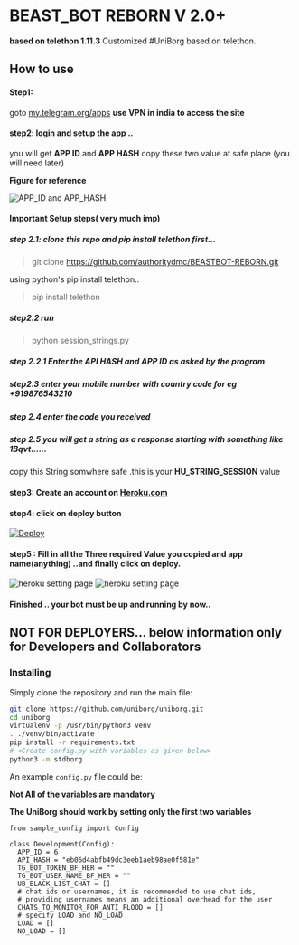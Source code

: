 # BEAST_BOT REBORN V 2.0+
**based on telethon 1.11.3**
Customized #UniBorg based on telethon.

## How to use

#### Step1: 

goto [my.telegram.org/apps](https://telegram.org/apps) **use VPN in india to access the site**


#### step2: login and setup the app ..


you will get **APP ID**  and **APP HASH** copy these two value at safe place (you will need later)

**Figure for reference**

![APP_ID and APP_HASH ](https://i.ibb.co/CwPdL7c/app-id-hash.jpg)

#### Important Setup steps( very much imp)

##### step 2.1: clone this repo and pip install telethon first...

> git clone https://github.com/authoritydmc/BEASTBOT-REBORN.git 


using python's pip install telethon.. 

> pip install telethon

##### step2.2 run 
> python session_strings.py

##### step 2.2.1 Enter the API HASH and APP ID as asked by the program.

##### step2.3 enter your mobile number with country code for eg +919876543210

##### step 2.4 enter the code you received 

##### step 2.5 you will get a string as a response starting with something like 1Bqvt......

 copy this String somwhere safe .this is your **HU_STRING_SESSION** value

#### step3: Create an account on [Heroku.com](https://heroku.com)

#### step4: click on deploy button

[![Deploy](https://www.herokucdn.com/deploy/button.svg)](https://heroku.com/deploy)

#### step5 : Fill in all the Three required Value you copied and app name(anything) ..and finally click on deploy.



![heroku setting page ](https://i.ibb.co/B2RPWWn/heroku-setting.jpg)
![heroku setting page](https://i.ibb.co/YPFkpzR/heroku-settting2.jpg)

#### Finished .. your bot must be up and running by now..

## NOT FOR DEPLOYERS... below information only for Developers and Collaborators

### Installing


Simply clone the repository and run the main file:
```sh
git clone https://github.com/uniborg/uniborg.git
cd uniborg
virtualenv -p /usr/bin/python3 venv
. ./venv/bin/activate
pip install -r requirements.txt
# <Create config.py with variables as given below>
python3 -m stdborg
```

An example `config.py` file could be:

**Not All of the variables are mandatory**

__The UniBorg should work by setting only the first two variables__

```python3
from sample_config import Config

class Development(Config):
  APP_ID = 6
  API_HASH = "eb06d4abfb49dc3eeb1aeb98ae0f581e"
  TG_BOT_TOKEN_BF_HER = ""
  TG_BOT_USER_NAME_BF_HER = ""
  UB_BLACK_LIST_CHAT = []
  # chat ids or usernames, it is recommended to use chat ids,
  # providing usernames means an additional overhead for the user
  CHATS_TO_MONITOR_FOR_ANTI_FLOOD = []
  # specify LOAD and NO_LOAD
  LOAD = []
  NO_LOAD = []
```
